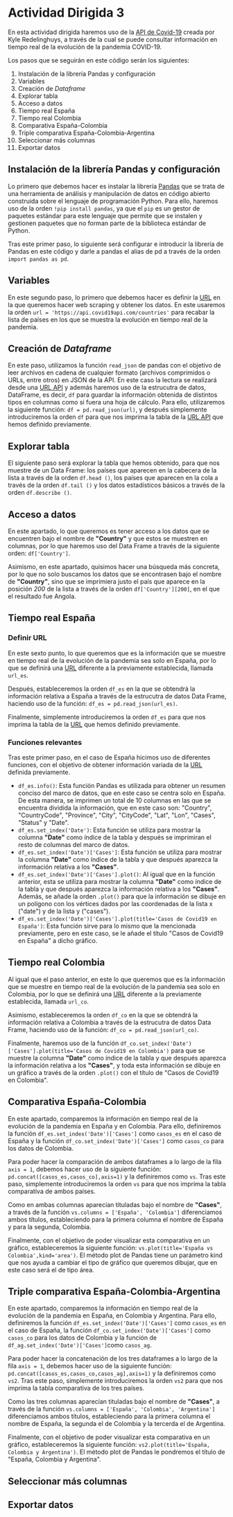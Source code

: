 # Actividad Dirigida 3
En esta actividad dirigida haremos uso de la [API de Covid-19](https://covid19api.com/#subscribe "API Covid") creada por Kyle Redelinghuys, a través de la cual se puede consultar información en tiempo real de la evolución de la pandemia COVID-19.

Los pasos que se seguirán en este código serán los siguientes:
1. Instalación de la librería Pandas y configuración
2. Variables
3. Creación de *Dataframe*
4. Explorar tabla
5. Acceso a datos
6. Tiempo real España
7. Tiempo real Colombia
8. Comparativa España-Colombia
9. Triple comparativa España-Colombia-Argentina
10. Seleccionar más columnas
11. Exportar datos

## Instalación de la librería Pandas y configuración
Lo primero que debemos hacer es instalar la librería [Pandas](https://pandas.pydata.org "Pandas") que se trata de una herramienta de análisis y manipulación de datos en código abierto construida sobre el lenguaje de programación Python. Para ello, haremos uso de la orden ```!pip install pandas```, ya que el ```pip``` es un gestor de paquetes estándar para este lenguaje que permite que se instalen y gestionen paquetes que no forman parte de la biblioteca estándar de Python.

Tras este primer paso, lo siguiente será configurar e introducir la librería de Pandas en este código y darle a pandas el alias de pd a través de la orden ```import pandas as pd```.

## Variables
En este segundo paso, lo primero que debemos hacer es definir la [URL](https://api.covid19api.com/countries "URL") en la que queremos hacer web scraping y obtener los datos. En este usaremos la orden ```url = 'https://api.covid19api.com/countries'``` para recabar la lista de países en los que se muestra la evolución en tiempo real de la pandemia.

## Creación de *Dataframe*
En este paso, utilizamos la función ```read_json``` de pandas con el objetivo de leer archivos en cadena de cualquier formato (archivos comprimidos o URLs, entre otros) en JSON de la API. 
En este caso la lectura se realizará desde una [URL API](https://api.covid19api.com/countries "URL API") y además haremos uso de la estrucutra de datos, DataFrame, es decir, ```df``` para guardar la información obtenida de distintos tipos en columnas como si fuera una hoja de cálculo. Para ello, utilizaremos la siguiente función: ```df = pd.read_json(url)```, y después simplemente introduciremos la orden ```df``` para que nos imprima la tabla de la [URL API](https://api.covid19api.com/countries "URL API") que hemos definido previamente. 

## Explorar tabla
El siguiente paso será explorar la tabla que hemos obtenido, para que nos muestre de un Data Frame: los países que aparecen en la cabecera de la lista a través de la orden ```df.head ()```, los países que aparecen en la cola a través de la orden ```df.tail ()``` y los datos estadísticos básicos a través de la orden ```df.describe ()```.

## Acceso a datos
En este apartado, lo que queremos es tener acceso a los datos que se encuentren bajo el nombre de **"Country"** y que estos se muestren en columnas, por lo que haremos uso del Data Frame a través de la siguiente orden: ```df['Country']```.

Asimismo, en este apartado, quisimos hacer una búsqueda más concreta, por lo que no solo buscamos los datos que se encontrasen bajo el nombre de **"Country"**, sino que se imprimiera justo el país que aparece en la posición *200* de la lista a través de la orden ```df['Country'][200]```, en el que el resultado fue Angola.

## Tiempo real España
### Definir URL
En este sexto punto, lo que queremos que es la información que se muestre en tiempo real de la evolución de la pandemia sea solo en España, por lo que se definirá una [URL](https://api.covid19api.com/country/spain/status/confirmed/live "Datos España") diferente a la previamente establecida, llamada ```url_es```.

Después, estableceremos la orden ```df_es``` en la que se obtendrá la información relativa a España a través de la estrucutra de datos Data Frame, haciendo uso de la función: ```df_es = pd.read_json(url_es)```. 

Finalmente,  simplemente introduciremos la orden ```df_es``` para que nos imprima la tabla de la [URL](https://api.covid19api.com/country/spain/status/confirmed/live "Datos España") que hemos definido previamente. 

### Funciones relevantes
Tras este primer paso, en el caso de España hicimos uso de diferentes funciones, con el objetivo de obtener información variada de la [URL](https://api.covid19api.com/country/spain/status/confirmed/live "Datos España") definida previamente.

- ```df_es.info()```: Esta función Pandas es utilizada para obtener un resumen conciso del marco de datos, que en este caso se centra solo en España. De esta manera, se imprimen un total de 10 columnas en las que se encuentra dividida la información, que en este caso son: "Country", "CountryCode", "Province", "City", "CityCode", "Lat", "Lon", "Cases", "Status" y "Date".            
- ```df_es.set_index('Date')```: Esta función se utiliza para mostrar la columna **"Date"** como índice de la tabla y después se imprimiran el resto de columnas del marco de datos.             
- ```df_es.set_index('Date')['Cases']```: Esta función se utiliza para mostrar la columna **"Date"** como índice de la tabla y que después aparezca la información relativa a los **"Cases"**.
- ```df_es.set_index('Date')['Cases'].plot()```: Al igual que en la función anterior, esta se utiliza para mostrar la columna **"Date"** como índice de la tabla y que después aparezca la información relativa a los **"Cases"**. Además, se añade la orden ```.plot()``` para que la información se dibuje en un polígono con los vértices dados por las coordenadas de la lista x ("date") y de la lista y ("cases").
- ```df_es.set_index('Date')['Cases'].plot(title='Casos de Covid19 en España')```: Esta función sirve para lo mismo que la mencionada previamente, pero en este caso, se le añade el título "Casos de Covid19 en España" a dicho gráfico.

## Tiempo real Colombia
Al igual que el paso anterior, en este lo que queremos que es la información que se muestre en tiempo real de la evolución de la pandemia sea solo en Colombia, por lo que se definirá una [URL](https://api.covid19api.com/country/colombia/status/confirmed/live "Datos Colombia") diferente a la previamente establecida, llamada ```url_co```.

Asimismo, estableceremos la orden ```df_co``` en la que se obtendrá la información relativa a Colombia a través de la estrucutra de datos Data Frame, haciendo uso de la función: ```df_co = pd.read_json(url_co)```. 

Finalmente, haremos uso de la función ```df_co.set_index('Date')['Cases'].plot(title='Casos de Covid19 en Colombia')``` para que se muestre la columna **"Date"** como índice de la tabla y que después aparezca la información relativa a los **"Cases"**, y toda esta información se dibuje en un gráfico a través de la orden ```.plot()``` con el título de "Casos de Covid19 en Colombia".


## Comparativa España-Colombia
En este apartado, comparemos la información en tiempo real de la evolución de la pandemia en España y en Colombia. Para ello, definiremos la función ```df_es.set_index('Date')['Cases']``` como ```casos_es``` en el caso de España y la función ```df_co.set_index('Date')['Cases']``` como ```casos_co``` para los datos de Colombia.

Para poder hacer la comparación de ambos dataframes a lo largo de la fila ```axis = 1```, debemos hacer uso de la siguiente función: ```pd.concat([casos_es,casos_co],axis=1)``` y la definiremos como ```vs```. Tras este paso, simplemente introduciremos la orden ```vs``` para que nos imprima la tabla comparativa de ambos países.

Como en ambas columnas aparecían tituladas bajo el nombre de **"Cases"**, a través de la función ```vs.columns = ['España', 'Colombia']``` diferenciamos ambos títulos, estableciendo para la primera columna el nombre de España y para la segunda, Colombia.

Finalmente, con el objetivo de poder visualizar esta comparativa en un gráfico, estableceremos la siguiente función: ```vs.plot(title='España vs Colombia',kind='area')```. El método plot de Pandas tiene un parámetro kind que nos ayuda a cambiar el tipo de gráfico que queremos dibujar, que en este caso será el de tipo área.

## Triple comparativa España-Colombia-Argentina
En este apartado, comparemos la información en tiempo real de la evolución de la pandemia en España, en Colombia y Argentina. Para ello, definiremos la función ```df_es.set_index('Date')['Cases']``` como ```casos_es``` en el caso de España, la función ```df_co.set_index('Date')['Cases']``` como ```casos_co``` para los datos de Colombia y la función de ```df_ag.set_index('Date')['Cases']```como ```casos_ag```.

Para poder hacer la concatenación de los tres dataframes a lo largo de la fila ```axis = 1```, debemos hacer uso de la siguiente función: ```pd.concat([casos_es,casos_co,casos_ag],axis=1)``` y la definiremos como ```vs2```. Tras este paso, simplemente introduciremos la orden ```vs2``` para que nos imprima la tabla comparativa de los tres países.

Como las tres columnas aparecían tituladas bajo el nombre de **"Cases"**, a través de la función ```vs.columns = ['España', 'Colombia', 'Argentina']``` diferenciamos ambos títulos, estableciendo para la primera columna el nombre de España, la segunda el de Colombia y la tercerda el de Argentina.

Finalmente, con el objetivo de poder visualizar esta comparativa en un gráfico, estableceremos la siguiente función: ```vs2.plot(title='España, Colombia y Argentina')```. El método plot de Pandas le pondremos el título de "España, Colombia y Argentina".

## Seleccionar más columnas


## Exportar datos

